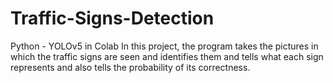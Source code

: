 # Traffic-Signs-Detection
Python - YOLOv5 in Colab
In this project, the program takes the pictures in which the traffic signs are seen and identifies them and tells what each sign represents and also tells the probability of its correctness.
